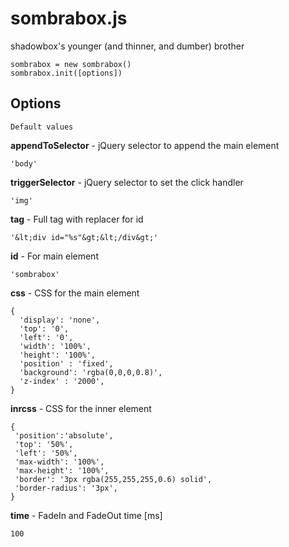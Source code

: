 sombrabox.js
======

shadowbox's younger (and thinner, and dumber) brother

    sombrabox = new sombrabox()
    sombrabox.init([options])

Options
------------
    Default values
**appendToSelector** - jQuery selector to append the main element

    'body'

**triggerSelector** - jQuery selector to set the click handler

    'img'

**tag** - Full tag with replacer for id

    '&lt;div id="%s"&gt;&lt;/div&gt;'

**id** - For main element

    'sombrabox'

**css** - CSS for the main element

    {
      'display': 'none',
      'top': '0',
      'left': '0',
      'width': '100%',
      'height': '100%',
      'position' : 'fixed',
      'background': 'rgba(0,0,0,0.8)',
      'z-index' : '2000',
    }

**inrcss** - CSS for the inner element

    {
     'position':'absolute',
     'top': '50%',
     'left': '50%',
     'max-width': '100%',
     'max-height': '100%',
     'border': '3px rgba(255,255,255,0.6) solid',
     'border-radius': '3px',
    }

**time** - FadeIn and FadeOut time [ms]

    100
